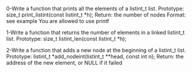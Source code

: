 0-Write a function that prints all the elements of a listint_t list.
    Prototype: size_t print_listint(const listint_t *h);
    Return: the number of nodes
    Format: see example
    You are allowed to use printf

1-Write a function that returns the number of elements in a linked listint_t list.
    Prototype: size_t listint_len(const listint_t *h);


2-Write a function that adds a new node at the beginning of a listint_t list.
    Prototype: listint_t *add_nodeint(listint_t **head, const int n);
    Return: the address of the new element, or NULL if it failed



